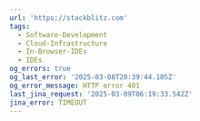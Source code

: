 ```yaml
---
url: 'https://stackblitz.com'
tags:
  - Software-Development
  - Cloud-Infrastructure
  - In-Browser-IDEs
  - IDEs
og_errors: true
og_last_error: '2025-03-08T20:39:44.105Z'
og_error_message: HTTP error 401
last_jina_request: '2025-03-09T06:19:33.542Z'
jina_error: TIMEOUT
---
```


